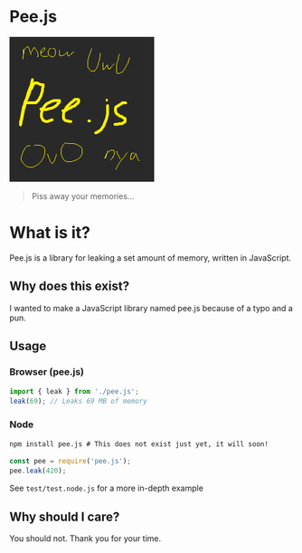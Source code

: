 # Pee.js
![Pee.js Logo](logo.png)
> Piss away your memories...

# What is it?
Pee.js is a library for leaking a set amount of memory, written in JavaScript.

## Why does this exist?
I wanted to make a JavaScript library named pee.js because of a typo and a pun.

## Usage

### Browser (pee.js)
```js
import { leak } from './pee.js';
leak(69); // Leaks 69 MB of memory
```

### Node
```console
npm install pee.js # This does not exist just yet, it will soon!
```
```js
const pee = require('pee.js');
pee.leak(420);
```
See `test/test.node.js` for a more in-depth example

## Why should I care?
You should not. Thank you for your time.